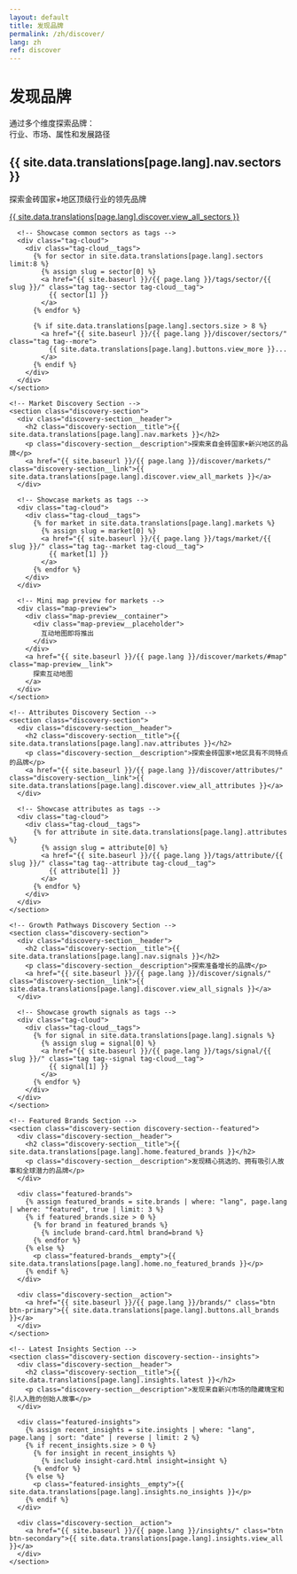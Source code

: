 ```yaml
---
layout: default
title: 发现品牌
permalink: /zh/discover/
lang: zh
ref: discover
---
```


<!-- Hero Panel -->
<div class="panel panel--hero">
  <div class="panel__content">
    <h1 class="panel__heading-primary">发现品牌</h1>
    <p class="panel__subtitle">通过多个维度探索品牌：<br>行业、市场、属性和发展路径</p>
  </div>
</div>

<!-- Main Discovery Hub -->
<div class="panel panel--light">
  <div class="panel__content">
    <!-- Sector Discovery Section -->
    <section class="discovery-section">
      <div class="discovery-section__header">
        <h2 class="discovery-section__title">{{ site.data.translations[page.lang].nav.sectors }}</h2>
        <p class="discovery-section__description">探索金砖国家+地区顶级行业的领先品牌</p>
        <a href="{{ site.baseurl }}/{{ page.lang }}/discover/sectors/" class="discovery-section__link">{{ site.data.translations[page.lang].discover.view_all_sectors }}</a>
      </div>
      
      <!-- Showcase common sectors as tags -->
      <div class="tag-cloud">
        <div class="tag-cloud__tags">
          {% for sector in site.data.translations[page.lang].sectors limit:8 %}
            {% assign slug = sector[0] %}
            <a href="{{ site.baseurl }}/{{ page.lang }}/tags/sector/{{ slug }}/" class="tag tag--sector tag-cloud__tag">
              {{ sector[1] }}
            </a>
          {% endfor %}
          
          {% if site.data.translations[page.lang].sectors.size > 8 %}
            <a href="{{ site.baseurl }}/{{ page.lang }}/discover/sectors/" class="tag tag--more">
              {{ site.data.translations[page.lang].buttons.view_more }}...
            </a>
          {% endif %}
        </div>
      </div>
    </section>
    
    <!-- Market Discovery Section -->
    <section class="discovery-section">
      <div class="discovery-section__header">
        <h2 class="discovery-section__title">{{ site.data.translations[page.lang].nav.markets }}</h2>
        <p class="discovery-section__description">探索来自金砖国家+新兴地区的品牌</p>
        <a href="{{ site.baseurl }}/{{ page.lang }}/discover/markets/" class="discovery-section__link">{{ site.data.translations[page.lang].discover.view_all_markets }}</a>
      </div>
      
      <!-- Showcase markets as tags -->
      <div class="tag-cloud">
        <div class="tag-cloud__tags">
          {% for market in site.data.translations[page.lang].markets %}
            {% assign slug = market[0] %}
            <a href="{{ site.baseurl }}/{{ page.lang }}/tags/market/{{ slug }}/" class="tag tag--market tag-cloud__tag">
              {{ market[1] }}
            </a>
          {% endfor %}
        </div>
      </div>
      
      <!-- Mini map preview for markets -->
      <div class="map-preview">
        <div class="map-preview__container">
          <div class="map-preview__placeholder">
            互动地图即将推出
          </div>
        </div>
        <a href="{{ site.baseurl }}/{{ page.lang }}/discover/markets/#map" class="map-preview__link">
          探索互动地图
        </a>
      </div>
    </section>
    
    <!-- Attributes Discovery Section -->
    <section class="discovery-section">
      <div class="discovery-section__header">
        <h2 class="discovery-section__title">{{ site.data.translations[page.lang].nav.attributes }}</h2>
        <p class="discovery-section__description">探索金砖国家+地区具有不同特点的品牌</p>
        <a href="{{ site.baseurl }}/{{ page.lang }}/discover/attributes/" class="discovery-section__link">{{ site.data.translations[page.lang].discover.view_all_attributes }}</a>
      </div>
      
      <!-- Showcase attributes as tags -->
      <div class="tag-cloud">
        <div class="tag-cloud__tags">
          {% for attribute in site.data.translations[page.lang].attributes %}
            {% assign slug = attribute[0] %}
            <a href="{{ site.baseurl }}/{{ page.lang }}/tags/attribute/{{ slug }}/" class="tag tag--attribute tag-cloud__tag">
              {{ attribute[1] }}
            </a>
          {% endfor %}
        </div>
      </div>
    </section>
    
    <!-- Growth Pathways Discovery Section -->
    <section class="discovery-section">
      <div class="discovery-section__header">
        <h2 class="discovery-section__title">{{ site.data.translations[page.lang].nav.signals }}</h2>
        <p class="discovery-section__description">探索准备增长的品牌</p>
        <a href="{{ site.baseurl }}/{{ page.lang }}/discover/signals/" class="discovery-section__link">{{ site.data.translations[page.lang].discover.view_all_signals }}</a>
      </div>
      
      <!-- Showcase growth signals as tags -->
      <div class="tag-cloud">
        <div class="tag-cloud__tags">
          {% for signal in site.data.translations[page.lang].signals %}
            {% assign slug = signal[0] %}
            <a href="{{ site.baseurl }}/{{ page.lang }}/tags/signal/{{ slug }}/" class="tag tag--signal tag-cloud__tag">
              {{ signal[1] }}
            </a>
          {% endfor %}
        </div>
      </div>
    </section>
    
    <!-- Featured Brands Section -->
    <section class="discovery-section discovery-section--featured">
      <div class="discovery-section__header">
        <h2 class="discovery-section__title">{{ site.data.translations[page.lang].home.featured_brands }}</h2>
        <p class="discovery-section__description">发现精心挑选的、拥有吸引人故事和全球潜力的品牌</p>
      </div>
      
      <div class="featured-brands">
        {% assign featured_brands = site.brands | where: "lang", page.lang | where: "featured", true | limit: 3 %}
        {% if featured_brands.size > 0 %}
          {% for brand in featured_brands %}
            {% include brand-card.html brand=brand %}
          {% endfor %}
        {% else %}
          <p class="featured-brands__empty">{{ site.data.translations[page.lang].home.no_featured_brands }}</p>
        {% endif %}
      </div>
      
      <div class="discovery-section__action">
        <a href="{{ site.baseurl }}/{{ page.lang }}/brands/" class="btn btn-primary">{{ site.data.translations[page.lang].buttons.all_brands }}</a>
      </div>
    </section>
    
    <!-- Latest Insights Section -->
    <section class="discovery-section discovery-section--insights">
      <div class="discovery-section__header">
        <h2 class="discovery-section__title">{{ site.data.translations[page.lang].insights.latest }}</h2>
        <p class="discovery-section__description">发现来自新兴市场的隐藏瑰宝和引人入胜的创始人故事</p>
      </div>
      
      <div class="featured-insights">
        {% assign recent_insights = site.insights | where: "lang", page.lang | sort: "date" | reverse | limit: 2 %}
        {% if recent_insights.size > 0 %}
          {% for insight in recent_insights %}
            {% include insight-card.html insight=insight %}
          {% endfor %}
        {% else %}
          <p class="featured-insights__empty">{{ site.data.translations[page.lang].insights.no_insights }}</p>
        {% endif %}
      </div>
      
      <div class="discovery-section__action">
        <a href="{{ site.baseurl }}/{{ page.lang }}/insights/" class="btn btn-secondary">{{ site.data.translations[page.lang].insights.view_all }}</a>
      </div>
    </section>
  </div>
</div>

<style>
  /* Inline styles for map preview */
  .map-preview {
    margin: var(--space-4) 0 var(--space-6);
    text-align: center;
  }
  
  .map-preview__container {
    height: 180px;
    max-width: 600px;
    margin: 0 auto var(--space-3);
    border-radius: var(--radius-md);
    overflow: hidden;
    background-color: var(--neutral-100);
    border: var(--border-width-thin) solid var(--neutral-200);
  }
  
  .map-preview__placeholder {
    width: 100%;
    height: 100%;
    display: flex;
    align-items: center;
    justify-content: center;
    color: var(--neutral-600);
    font-style: italic;
    background-color: var(--sky-50);
  }
  
  .map-preview__link {
    display: inline-block;
    color: var(--sky-700);
    font-weight: var(--font-medium);
    text-decoration: underline;
  }
  
  /* Featured content area styles */
  .featured-brands,
  .featured-insights {
    display: grid;
    grid-template-columns: repeat(auto-fill, minmax(300px, 1fr));
    gap: var(--space-4);
    margin-top: var(--space-4);
  }
  
  .featured-brands__empty,
  .featured-insights__empty {
    grid-column: 1 / -1;
    text-align: center;
    padding: var(--space-8);
    background-color: var(--neutral-100);
    border-radius: var(--radius-md);
    color: var(--neutral-500);
  }
  
  @media (max-width: 768px) { /* md breakpoint */
    .featured-brands,
    .featured-insights {
      grid-template-columns: 1fr;
      gap: var(--space-4);
    }
    
    .map-preview__container {
      height: 150px;
    }
  }
</style>
